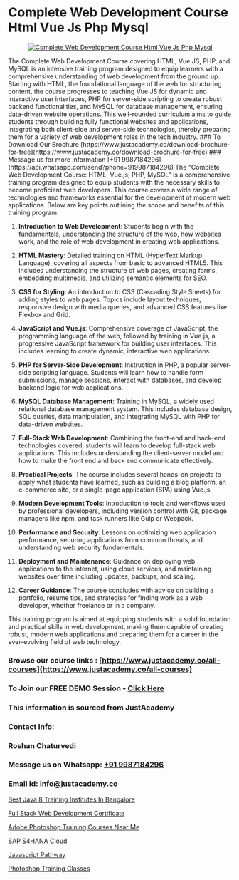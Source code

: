 # Complete Web Development Course Html Vue Js Php Mysql

<p align="center">
  <a href="https://justacademy.co/course-detail/php-training">
    <img src="https://justacademy.co/storage2/course_image/1676637155_course_image.webp" alt="Complete Web Development Course Html Vue Js Php Mysql">
  </a>
</p>
The Complete Web Development Course covering HTML, Vue JS, PHP, and MySQL is an intensive training program designed to equip learners with a comprehensive understanding of web development from the ground up. Starting with HTML, the foundational language of the web for structuring content, the course progresses to teaching Vue JS for dynamic and interactive user interfaces, PHP for server-side scripting to create robust backend functionalities, and MySQL for database management, ensuring data-driven website operations. This well-rounded curriculum aims to guide students through building fully functional websites and applications, integrating both client-side and server-side technologies, thereby preparing them for a variety of web development roles in the tech industry.
### To Download Our Brochure [https://www.justacademy.co/download-brochure-for-free](https://www.justacademy.co/download-brochure-for-free)
### Message us for more information [+91 9987184296](https://api.whatsapp.com/send?phone=919987184296)
The "Complete Web Development Course: HTML, Vue.js, PHP, MySQL" is a comprehensive training program designed to equip students with the necessary skills to become proficient web developers. This course covers a wide range of technologies and frameworks essential for the development of modern web applications. Below are key points outlining the scope and benefits of this training program:

1) **Introduction to Web Development**: Students begin with the fundamentals, understanding the structure of the web, how websites work, and the role of web development in creating web applications.

2) **HTML Mastery**: Detailed training on HTML (HyperText Markup Language), covering all aspects from basic to advanced HTML5. This includes understanding the structure of web pages, creating forms, embedding multimedia, and utilizing semantic elements for SEO.

3) **CSS for Styling**: An introduction to CSS (Cascading Style Sheets) for adding styles to web pages. Topics include layout techniques, responsive design with media queries, and advanced CSS features like Flexbox and Grid.

4) **JavaScript and Vue.js**: Comprehensive coverage of JavaScript, the programming language of the web, followed by training in Vue.js, a progressive JavaScript framework for building user interfaces. This includes learning to create dynamic, interactive web applications.

5) **PHP for Server-Side Development**: Instruction in PHP, a popular server-side scripting language. Students will learn how to handle form submissions, manage sessions, interact with databases, and develop backend logic for web applications.

6) **MySQL Database Management**: Training in MySQL, a widely used relational database management system. This includes database design, SQL queries, data manipulation, and integrating MySQL with PHP for data-driven websites.

7) **Full-Stack Web Development**: Combining the front-end and back-end technologies covered, students will learn to develop full-stack web applications. This includes understanding the client-server model and how to make the front end and back end communicate effectively.

8) **Practical Projects**: The course includes several hands-on projects to apply what students have learned, such as building a blog platform, an e-commerce site, or a single-page application (SPA) using Vue.js.

9) **Modern Development Tools**: Introduction to tools and workflows used by professional developers, including version control with Git, package managers like npm, and task runners like Gulp or Webpack.

10) **Performance and Security**: Lessons on optimizing web application performance, securing applications from common threats, and understanding web security fundamentals.

11) **Deployment and Maintenance**: Guidance on deploying web applications to the internet, using cloud services, and maintaining websites over time including updates, backups, and scaling.

12) **Career Guidance**: The course concludes with advice on building a portfolio, resume tips, and strategies for finding work as a web developer, whether freelance or in a company.

This training program is aimed at equipping students with a solid foundation and practical skills in web development, making them capable of creating robust, modern web applications and preparing them for a career in the ever-evolving field of web technology.

### Browse our course links : [https://www.justacademy.co/all-courses](https://www.justacademy.co/all-courses) 
### To Join our FREE DEMO Session - [Click Here](https://www.justacademy.co/register-for-course-demo)


### This information is sourced from JustAcademy
### Contact Info:
### Roshan Chaturvedi
### Message us on Whatsapp: [+91 9987184296](https://api.whatsapp.com/send?phone=919987184296)
### Email id: [info@justacademy.co](mailto:info@justacademy.co)
                
[Best Java 8 Training Institutes In Bangalore](https://www.linkedin.com/pulse/best-java-8-training-institutes-bangalore-justacademy-san-jose-wmhsf?trackingId=mKPb%2FsMYe0wfFWz18kYdnQ%3D%3D&lipi=urn%3Ali%3Apage%3Ad_flagship3_company_admin%3BNvzTf3fnQO%2BVBqBGA8b0%2Bw%3D%3D)

[Full Stack Web Development Certificate](https://www.linkedin.com/pulse/full-stack-web-development-certificate-justacademy-jaipur-ox0kc?trackingId=Ru2htJPE23IYLApWSOc5MA%3D%3D&lipi=urn%3Ali%3Apage%3Ad_flagship3_company_admin%3BIXUBIWFOQ8%2BPAHGixoaE%2FQ%3D%3D)

[Adobe Photoshop Training Courses Near Me](https://medium.com/@abhidnya.1068/adobe-photoshop-training-courses-near-me-fc41241f4702)

[SAP S4HANA Cloud](https://medium.com/@kamblerajas684/sap-s4hana-cloud-be845d90dd76)

[Javascript Pathway](https://justacademyin.github.io/justacademy/javascript-pathway)

[Photoshop Training Classes](https://justacademyin.github.io/justacademy/photoshop-training-classes)

